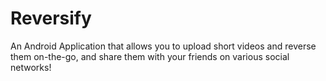 # Reversify
An Android Application that allows you to upload short videos and reverse them on-the-go, and share them with your friends on various social networks!
